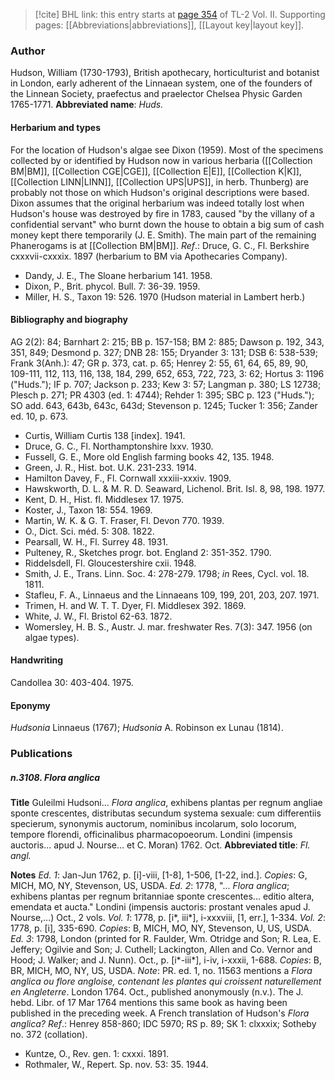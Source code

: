 > [!cite] BHL link: this entry starts at [page 354](https://www.biodiversitylibrary.org/page/33068596) of TL-2 Vol. II.
> Supporting pages: [[Abbreviations|abbreviations]], [[Layout key|layout key]].

### Author

Hudson, William (1730-1793), British apothecary, horticulturist and botanist in London, early adherent of the Linnaean system, one of the founders of the Linnean Society, praefectus and praelector Chelsea Physic Garden 1765-1771. 
**Abbreviated name**: *Huds.*

#### Herbarium and types

For the location of Hudson's algae see Dixon (1959). Most of the specimens collected by or identified by Hudson now in various herbaria ([[Collection BM|BM]], [[Collection CGE|CGE]], [[Collection E|E]], [[Collection K|K]], [[Collection LINN|LINN]], [[Collection UPS|UPS]], in herb. Thunberg) are probably not those on which Hudson's original descriptions were based. Dixon assumes that the original herbarium was indeed totally lost when Hudson's house was destroyed by fire in 1783, caused "by the villany of a confidential servant" who burnt down the house to obtain a big sum of cash money kept there temporarily (J. E. Smith). The main part of the remaining Phanerogams is at [[Collection BM|BM]].
*Ref*.: Druce, G. C., Fl. Berkshire cxxxvii-cxxxix. 1897 (herbarium to BM via Apothecaries Company).
- Dandy, J. E., The Sloane herbarium 141. 1958.
- Dixon, P., Brit. phycol. Bull. 7: 36-39. 1959.
- Miller, H. S., Taxon 19: 526. 1970 (Hudson material in Lambert herb.)

#### Bibliography and biography

AG 2(2): 84; Barnhart 2: 215; BB p. 157-158; BM 2: 885; Dawson p. 192, 343, 351, 849; Desmond p. 327; DNB 28: 155; Dryander 3: 131; DSB 6: 538-539; Frank 3(Anh.): 47; GR p. 373, cat. p. 65; Henrey 2: 55, 61, 64, 65, 89, 90, 109-111, 112, 113, 116, 138, 184, 299, 652, 653, 722, 723, 3: 62; Hortus 3: 1196 ("Huds."); IF p. 707; Jackson p. 233; Kew 3: 57; Langman p. 380; LS 12738; Plesch p. 271; PR 4303 (ed. 1: 4744); Rehder 1: 395; SBC p. 123 ("Huds."); SO add. 643, 643b, 643c, 643d; Stevenson p. 1245; Tucker 1: 356; Zander ed. 10, p. 673.
- Curtis, William Curtis 138 \[index\]. 1941.
- Druce, G. C., Fl. Northamptonshire lxxv. 1930.
- Fussell, G. E., More old English farming books 42, 135. 1948.
- Green, J. R., Hist. bot. U.K. 231-233. 1914.
- Hamilton Davey, F., Fl. Cornwall xxxiii-xxxiv. 1909.
- Hawskworth, D. L. & M. R. D. Seaward, Lichenol. Brit. Isl. 8, 98, 198. 1977.
- Kent, D. H., Hist. fl. Middlesex 17. 1975.
- Koster, J., Taxon 18: 554. 1969.
- Martin, W. K. & G. T. Fraser, Fl. Devon 770. 1939.
- O., Dict. Sci. méd. 5: 308. 1822.
- Pearsall, W. H., Fl. Surrey 48. 1931.
- Pulteney, R., Sketches progr. bot. England 2: 351-352. 1790.
- Riddelsdell, Fl. Gloucestershire cxii. 1948.
- Smith, J. E., Trans. Linn. Soc. 4: 278-279. 1798; *in* Rees, Cycl. vol. 18. 1811.
- Stafleu, F. A., Linnaeus and the Linnaeans 109, 199, 201, 203, 207. 1971.
- Trimen, H. and W. T. T. Dyer, Fl. Middlesex 392. 1869.
- White, J. W., Fl. Bristol 62-63. 1872.
- Womersley, H. B. S., Austr. J. mar. freshwater Res. 7(3): 347. 1956 (on algae types).

#### Handwriting

Candollea 30: 403-404. 1975.

#### Eponymy

*Hudsonia* Linnaeus (1767); *Hudsonia* A. Robinson ex Lunau (1814).

### Publications

##### n.3108. Flora anglica

**Title**
Guleilmi Hudsoni... *Flora anglica*, exhibens plantas per regnum angliae sponte crescentes, distributas secundum systema sexuale: cum differentiis specierum, synonymis auctorum, nominibus incolarum, solo locorum, tempore florendi, officinalibus pharmacopoeorum. Londini (impensis auctoris... apud J. Nourse... et C. Moran) 1762. Oct.
**Abbreviated title**: *Fl. angl.*

**Notes**
*Ed. 1*: Jan-Jun 1762, p. \[i\]-viii, \[1-8\], 1-506, \[1-22, ind.\]. *Copies*: G, MICH, MO, NY, Stevenson, US, USDA.
*Ed. 2*: 1778, "... *Flora anglica*; exhibens plantas per regnum britanniae sponte crescentes... editio altera, emendata et aucta." Londini (impensis auctoris: prostant venales apud J. Nourse,...) Oct., 2 vols.
*Vol. 1*: 1778, p. \[i\*, iii\*\], i-xxxviii, \[1, err.\], 1-334.
*Vol. 2*: 1778, p. \[i\], 335-690.
*Copies*: B, MICH, MO, NY, Stevenson, U, US, USDA.
*Ed. 3*: 1798, London (printed for R. Faulder, Wm. Otridge and Son; R. Lea, E. Jeffery; Ogilvie and Son; J. Cuthell; Lackington, Allen and Co. Vernor and Hood; J. Walker; and J. Nunn). Oct., p. \[i\*-iii\*\], i-iv, i-xxxii, 1-688. *Copies*: B, BR, MICH, MO, NY, US, USDA.
*Note*: PR. ed. 1, no. 11563 mentions a *Flora anglica ou flore angloise, contenant les plantes qui croissent naturellement en Angleterre*. London 1764. Oct., published anonymously (n.v.). The J.
hebd. Libr. of 17 Mar 1764 mentions this same book as having been published in the preceding week. A French translation of Hudson's *Flora anglica?*
*Ref*.: Henrey 858-860; IDC 5970; RS p. 89; SK 1: clxxxix; Sotheby no. 372 (collation).
- Kuntze, O., Rev. gen. 1: cxxxi. 1891.
- Rothmaler, W., Repert. Sp. nov. 53: 35. 1944.

